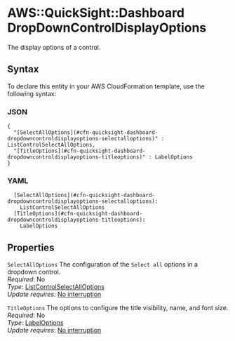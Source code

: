 # AWS::QuickSight::Dashboard DropDownControlDisplayOptions<a name="aws-properties-quicksight-dashboard-dropdowncontroldisplayoptions"></a>

The display options of a control\.

## Syntax<a name="aws-properties-quicksight-dashboard-dropdowncontroldisplayoptions-syntax"></a>

To declare this entity in your AWS CloudFormation template, use the following syntax:

### JSON<a name="aws-properties-quicksight-dashboard-dropdowncontroldisplayoptions-syntax.json"></a>

```
{
  "[SelectAllOptions](#cfn-quicksight-dashboard-dropdowncontroldisplayoptions-selectalloptions)" : ListControlSelectAllOptions,
  "[TitleOptions](#cfn-quicksight-dashboard-dropdowncontroldisplayoptions-titleoptions)" : LabelOptions
}
```

### YAML<a name="aws-properties-quicksight-dashboard-dropdowncontroldisplayoptions-syntax.yaml"></a>

```
  [SelectAllOptions](#cfn-quicksight-dashboard-dropdowncontroldisplayoptions-selectalloptions):
    ListControlSelectAllOptions
  [TitleOptions](#cfn-quicksight-dashboard-dropdowncontroldisplayoptions-titleoptions):
    LabelOptions
```

## Properties<a name="aws-properties-quicksight-dashboard-dropdowncontroldisplayoptions-properties"></a>

`SelectAllOptions` <a name="cfn-quicksight-dashboard-dropdowncontroldisplayoptions-selectalloptions"></a>
The configuration of the `Select all` options in a dropdown control\.  
_Required_: No  
_Type_: [ListControlSelectAllOptions](aws-properties-quicksight-dashboard-listcontrolselectalloptions.md)  
_Update requires_: [No interruption](https://docs.aws.amazon.com/AWSCloudFormation/latest/UserGuide/using-cfn-updating-stacks-update-behaviors.html#update-no-interrupt)

`TitleOptions` <a name="cfn-quicksight-dashboard-dropdowncontroldisplayoptions-titleoptions"></a>
The options to configure the title visibility, name, and font size\.  
_Required_: No  
_Type_: [LabelOptions](aws-properties-quicksight-dashboard-labeloptions.md)  
_Update requires_: [No interruption](https://docs.aws.amazon.com/AWSCloudFormation/latest/UserGuide/using-cfn-updating-stacks-update-behaviors.html#update-no-interrupt)
